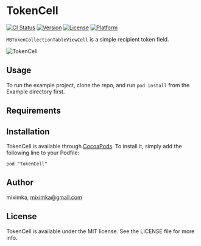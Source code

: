 # TokenCell

[![CI Status](http://img.shields.io/travis/miximka/TokenCell.svg?style=flat)](https://travis-ci.org/miximka/TokenCell)
[![Version](https://img.shields.io/cocoapods/v/TokenCell.svg?style=flat)](http://cocoadocs.org/docsets/TokenCell)
[![License](https://img.shields.io/cocoapods/l/TokenCell.svg?style=flat)](http://cocoadocs.org/docsets/TokenCell)
[![Platform](https://img.shields.io/cocoapods/p/TokenCell.svg?style=flat)](http://cocoadocs.org/docsets/TokenCell)

```MBTokenCollectionTableViewCell``` is a simple recipient token field.

![TokenCell](https://www.dropbox.com/s/y1sqaf4m7s3lmfq/TokenCell.gif?dl=1)

## Usage

To run the example project, clone the repo, and run `pod install` from the Example directory first.

## Requirements

## Installation

TokenCell is available through [CocoaPods](http://cocoapods.org). To install
it, simply add the following line to your Podfile:

    pod "TokenCell"

## Author

miximka, miximka@gmail.com

## License

TokenCell is available under the MIT license. See the LICENSE file for more info.

